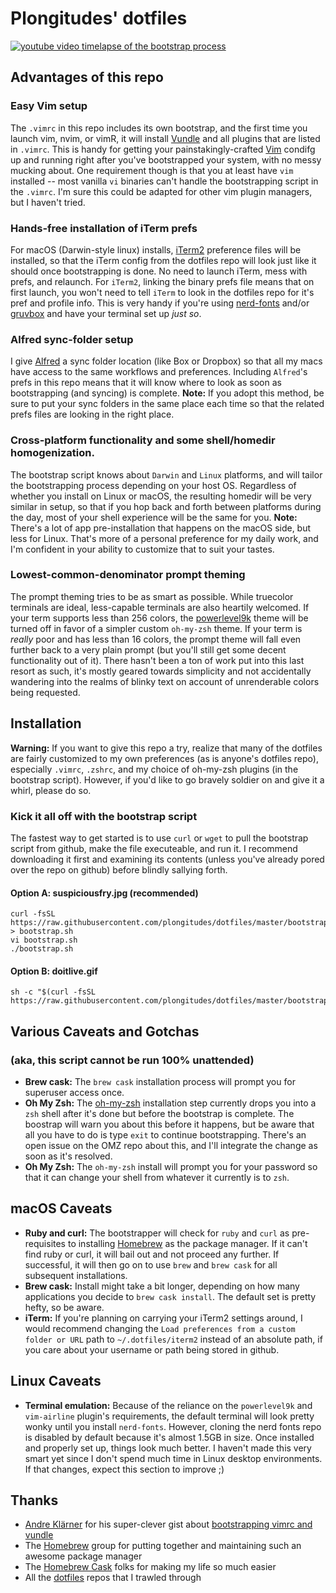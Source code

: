 # Plongitudes' dotfiles

[![youtube video timelapse of the bootstrap process](https://i.imgur.com/WKfpKyF.png)](https://www.youtube.com/watch?v=Wm6AEP_gUM8)

## Advantages of this repo
### Easy Vim setup
The `.vimrc` in this repo includes its own bootstrap, and the first time you launch vim, nvim, or vimR, it will install [Vundle](https://github.com/VundleVim/Vundle.vim) and all plugins that are listed in `.vimrc`. This is handy for getting your painstakingly-crafted [Vim](https://www.vim.org) condifg up and running right after you've bootstrapped your system, with no messy mucking about. One requirement though is that you at least have `vim` installed -- most vanilla `vi` binaries can't handle the bootstrapping script in the `.vimrc`. I'm sure this could be adapted for other vim plugin managers, but I haven't tried.

### Hands-free installation of iTerm prefs
For macOS (Darwin-style linux) installs, [iTerm2](https://www.iterm2.com/) preference files will be installed, so that the iTerm config from the dotfiles repo will look just like it should once bootstrapping is done. No need to launch iTerm, mess with prefs, and relaunch. For `iTerm2`, linking the binary prefs file means that on first launch, you won't need to tell `iTerm` to look in the dotfiles repo for it's pref and profile info. This is very handy if you're using [nerd-fonts](https://github.com/ryanoasis/nerd-fonts) and/or [gruvbox](https://github.com/morhetz/gruvbox) and have your terminal set up *just so*.

### Alfred sync-folder setup 
I give [Alfred](https://www.alfredapp.com/) a sync folder location (like Box or Dropbox) so that all my macs have access to the same workflows and preferences. Including `Alfred`'s prefs in this repo means that it will know where to look as soon as bootstrapping (and syncing) is complete.
__Note:__ If you adopt this method, be sure to put your sync folders in the same place each time so that the related prefs files are looking in the right place.

### Cross-platform functionality and some shell/homedir homogenization.
The bootstrap script knows about `Darwin` and `Linux` platforms, and will tailor the bootstrapping process depending on your host OS. Regardless of whether you install on Linux or macOS, the resulting homedir will be very similar in setup, so that if you hop back and forth between platforms during the day, most of your shell experience will be the same for you.
__Note:__ There's a lot of app pre-installation that happens on the macOS side, but less for Linux. That's more of a personal preference for my daily work, and I'm confident in your ability to customize that to suit your tastes.

### Lowest-common-denominator prompt theming
The prompt theming tries to be as smart as possible. While truecolor terminals are ideal, less-capable terminals are also heartily welcomed. If your term supports less than 256 colors, the [powerlevel9k](https://github.com/bhilburn/powerlevel9k) theme will be turned off in favor of a simpler custom `oh-my-zsh` theme. If your term is _really_ poor and has less than 16 colors, the prompt theme will fall even further back to a very plain prompt (but you'll still get some decent functionality out of it). There hasn't been a ton of work put into this last resort as such, it's mostly geared towards simplicity and not accidentally wandering into the realms of blinky text on account of unrenderable colors being requested.


## Installation
__Warning:__ If you want to give this repo a try, realize that many of the dotfiles are fairly customized to my own preferences (as is anyone's dotfiles repo), especially `.vimrc`, `.zshrc`, and my choice of oh-my-zsh plugins (in the bootstrap script). However, if you'd like to go bravely soldier on and give it a whirl, please do so.

### Kick it all off with the bootstrap script
The fastest way to get started is to use `curl` or `wget` to pull the bootstrap script from github, make the file executeable, and run it. I recommend downloading it first and examining its contents (unless you've already pored over the repo on github) before blindly sallying forth.

#### Option A: suspiciousfry.jpg (recommended)
```
curl -fsSL https://raw.githubusercontent.com/plongitudes/dotfiles/master/bootstrap.sh > bootstrap.sh
vi bootstrap.sh
./bootstrap.sh
```

#### Option B: doitlive.gif
```
sh -c "$(curl -fsSL https://raw.githubusercontent.com/plongitudes/dotfiles/master/bootstrap.sh)"
```

## Various Caveats and Gotchas
### (aka, this script cannot be run 100% unattended)
- __Brew cask:__ The `brew cask` installation process will prompt you for superuser access once.
- __Oh My Zsh:__ The [oh-my-zsh](http://ohmyz.sh/) installation step currently drops you into a `zsh` shell after it's done but before the bootstrap is complete. The boostrap will warn you about this before it happens, but be aware that all you have to do is type `exit` to continue bootstrapping. There's an open issue on the OMZ repo about this, and I'll integrate the change as soon as it's resolved.
- __Oh My Zsh:__ The `oh-my-zsh` install will prompt you for your password so that it can change your shell from whatever it currently is to `zsh`.

## macOS Caveats
- __Ruby and curl:__ The bootstrapper will check for `ruby` and `curl` as pre-requisites to installing [Homebrew](https://brew.sh/) as the package manager. If it can't find ruby or curl, it will bail out and not proceed any further. If successful, it will then go on to use `brew` and `brew cask` for all subsequent installations.
- __Brew cask:__ Install might take a bit longer, depending on how many applications you decide to `brew cask install`. The default set is pretty hefty, so be aware.
- __iTerm:__ If you're planning on carrying your iTerm2 settings around, I would recommend changing the `Load preferences from a custom folder or URL` path to `~/.dotfiles/iterm2` instead of an absolute path, if you care about your username or path being stored in github.

## Linux Caveats
- __Terminal emulation:__ Because of the reliance on the `powerlevel9k` and `vim-airline` plugin's requirements, the default terminal will look pretty wonky until you install `nerd-fonts`. However, cloning the nerd fonts repo is disabled by default because it's almost 1.5GB in size. Once installed and properly set up, things look much better. I haven't made this very smart yet since I don't spend much time in Linux desktop environments. If that changes, expect this section to improve ;)

## Thanks
- [Andre Klärner](https://github.com/klaernie) for his super-clever gist about [bootstrapping vimrc and vundle](https://gist.github.com/klaernie/db37962e955c82254fed)
- The [Homebrew](https://brew.sh/) group for putting together and maintaining such an awesome package manager
- The [Homebrew Cask](https://github.com/caskroom/homebrew-cask) folks for making my life so much easier
- All the [dotfiles](https://dotfiles.github.io/) repos that I trawled through
